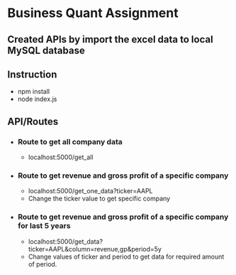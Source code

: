 # Business Quant Assignment
## Created APIs by import the excel data to local MySQL database

## Instruction
- npm install
- node index.js

## API/Routes
- ### Route to get all company data
  - localhost:5000/get_all
  
- ### Route to get revenue and gross profit of a specific company
  - localhost:5000/get_one_data?ticker=AAPL
  - Change the ticker value to get specific company
  
- ### Route to get revenue and gross profit of a specific company for last 5 years
  - localhost:5000/get_data?ticker=AAPL&column=revenue,gp&period=5y
  - Change values of ticker and period to get data for required amount of period.
